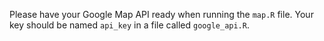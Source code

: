 Please have your Google Map API ready when running the `map.R` file. Your key should be named `api_key` in a file called `google_api.R`.
